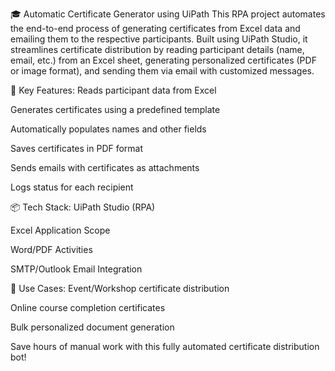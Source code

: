 🎓 Automatic Certificate Generator using UiPath
This RPA project automates the end-to-end process of generating certificates from Excel data and emailing them to the respective participants. Built using UiPath Studio, it streamlines certificate distribution by reading participant details (name, email, etc.) from an Excel sheet, generating personalized certificates (PDF or image format), and sending them via email with customized messages.

🚀 Key Features:
Reads participant data from Excel

Generates certificates using a predefined template

Automatically populates names and other fields

Saves certificates in PDF format

Sends emails with certificates as attachments

Logs status for each recipient

📦 Tech Stack:
UiPath Studio (RPA)

Excel Application Scope

Word/PDF Activities

SMTP/Outlook Email Integration

📁 Use Cases:
Event/Workshop certificate distribution

Online course completion certificates

Bulk personalized document generation

Save hours of manual work with this fully automated certificate distribution bot!
